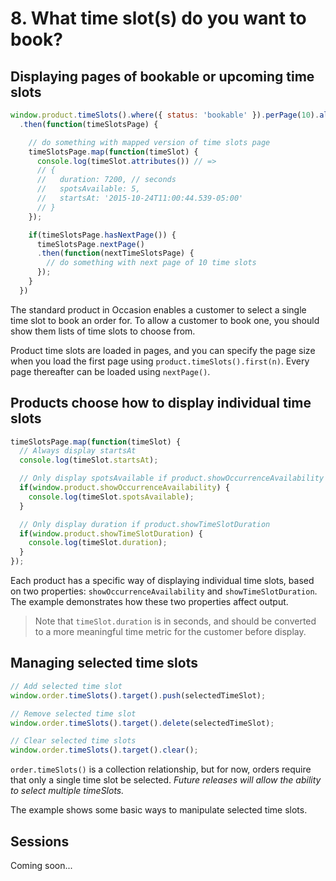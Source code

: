 # 8. What time slot(s) do you want to book?

## Displaying pages of bookable or upcoming time slots

```javascript
window.product.timeSlots().where({ status: 'bookable' }).perPage(10).all()
  .then(function(timeSlotsPage) {

    // do something with mapped version of time slots page
    timeSlotsPage.map(function(timeSlot) {
      console.log(timeSlot.attributes()) // =>
      // {
      //   duration: 7200, // seconds
      //   spotsAvailable: 5,
      //   startsAt: '2015-10-24T11:00:44.539-05:00'
      // }
    });

    if(timeSlotsPage.hasNextPage()) {
      timeSlotsPage.nextPage()
      .then(function(nextTimeSlotsPage) {
        // do something with next page of 10 time slots
      });
    }
  })
```

The standard product in Occasion enables a customer to select a single time slot to book an order for. To allow a customer to book one, you should show them lists of time slots to choose from.

Product time slots are loaded in pages, and you can specify the page size when you load the first page using `product.timeSlots().first(n)`. Every page thereafter can be loaded using `nextPage()`.

## Products choose how to display individual time slots

```javascript
timeSlotsPage.map(function(timeSlot) {
  // Always display startsAt
  console.log(timeSlot.startsAt);

  // Only display spotsAvailable if product.showOccurrenceAvailability
  if(window.product.showOccurrenceAvailability) {
    console.log(timeSlot.spotsAvailable);
  }

  // Only display duration if product.showTimeSlotDuration
  if(window.product.showTimeSlotDuration) {
    console.log(timeSlot.duration);
  }
});
```

Each product has a specific way of displaying individual time slots, based on two properties: `showOccurrenceAvailability` and `showTimeSlotDuration`.
The example demonstrates how these two properties affect output.

> Note that `timeSlot.duration` is in seconds, and should be converted to a more meaningful time metric for the customer before display.

## Managing selected time slots

```javascript
// Add selected time slot
window.order.timeSlots().target().push(selectedTimeSlot);

// Remove selected time slot
window.order.timeSlots().target().delete(selectedTimeSlot);

// Clear selected time slots
window.order.timeSlots().target().clear();
```

`order.timeSlots()` is a collection relationship, but for now, orders require that only a single time slot be selected. *Future releases will allow the ability to select multiple timeSlots.*

The example shows some basic ways to manipulate selected time slots.

## Sessions

Coming soon...
